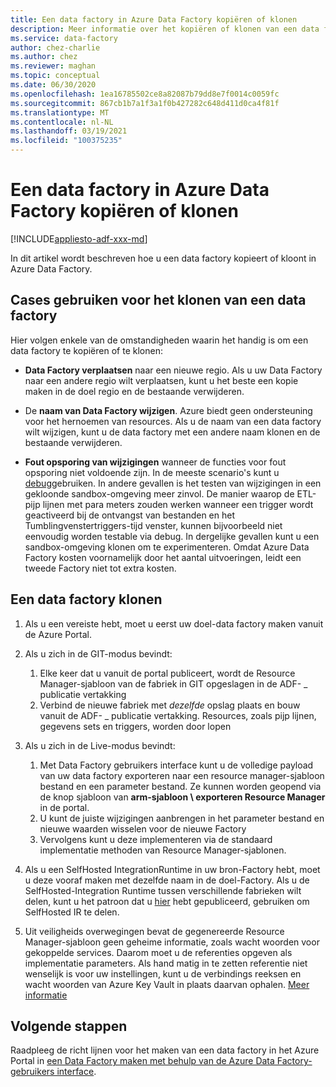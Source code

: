 ```yaml
---
title: Een data factory in Azure Data Factory kopiëren of klonen
description: Meer informatie over het kopiëren of klonen van een data factory in Azure Data Factory
ms.service: data-factory
author: chez-charlie
ms.author: chez
ms.reviewer: maghan
ms.topic: conceptual
ms.date: 06/30/2020
ms.openlocfilehash: 1ea16785502ce8a82087b79dd8e7f0014c0059fc
ms.sourcegitcommit: 867cb1b7a1f3a1f0b427282c648d411d0ca4f81f
ms.translationtype: MT
ms.contentlocale: nl-NL
ms.lasthandoff: 03/19/2021
ms.locfileid: "100375235"
---
```

# <a name="copy-or-clone-a-data-factory-in-azure-data-factory"></a>Een data factory in Azure Data Factory kopiëren of klonen

[!INCLUDE[appliesto-adf-xxx-md](includes/appliesto-adf-xxx-md.md)]

In dit artikel wordt beschreven hoe u een data factory kopieert of kloont in Azure Data Factory.

## <a name="use-cases-for-cloning-a-data-factory"></a>Cases gebruiken voor het klonen van een data factory

Hier volgen enkele van de omstandigheden waarin het handig is om een data factory te kopiëren of te klonen:

- **Data Factory verplaatsen** naar een nieuwe regio. Als u uw Data Factory naar een andere regio wilt verplaatsen, kunt u het beste een kopie maken in de doel regio en de bestaande verwijderen.

- De **naam van Data Factory wijzigen**. Azure biedt geen ondersteuning voor het hernoemen van resources. Als u de naam van een data factory wilt wijzigen, kunt u de data factory met een andere naam klonen en de bestaande verwijderen.

- **Fout opsporing van wijzigingen** wanneer de functies voor fout opsporing niet voldoende zijn. In de meeste scenario's kunt u [debug](iterative-development-debugging.md)gebruiken. In andere gevallen is het testen van wijzigingen in een gekloonde sandbox-omgeving meer zinvol. De manier waarop de ETL-pijp lijnen met para meters zouden werken wanneer een trigger wordt geactiveerd bij de ontvangst van bestanden en het Tumblingvenstertriggers-tijd venster, kunnen bijvoorbeeld niet eenvoudig worden testable via debug. In dergelijke gevallen kunt u een sandbox-omgeving klonen om te experimenteren. Omdat Azure Data Factory kosten voornamelijk door het aantal uitvoeringen, leidt een tweede Factory niet tot extra kosten.

## <a name="how-to-clone-a-data-factory"></a>Een data factory klonen

1. Als u een vereiste hebt, moet u eerst uw doel-data factory maken vanuit de Azure Portal.

1. Als u zich in de GIT-modus bevindt:
    1. Elke keer dat u vanuit de portal publiceert, wordt de Resource Manager-sjabloon van de fabriek in GIT opgeslagen in de ADF- \_ publicatie vertakking
    1. Verbind de nieuwe fabriek met _dezelfde_ opslag plaats en bouw vanuit de ADF- \_ publicatie vertakking. Resources, zoals pijp lijnen, gegevens sets en triggers, worden door lopen

1. Als u zich in de Live-modus bevindt:
    1. Met Data Factory gebruikers interface kunt u de volledige payload van uw data factory exporteren naar een resource manager-sjabloon bestand en een parameter bestand. Ze kunnen worden geopend via de knop sjabloon van **arm-sjabloon \ exporteren Resource Manager** in de portal.
    1. U kunt de juiste wijzigingen aanbrengen in het parameter bestand en nieuwe waarden wisselen voor de nieuwe Factory
    1. Vervolgens kunt u deze implementeren via de standaard implementatie methoden van Resource Manager-sjablonen.

1. Als u een SelfHosted IntegrationRuntime in uw bron-Factory hebt, moet u deze vooraf maken met dezelfde naam in de doel-Factory. Als u de SelfHosted-Integration Runtime tussen verschillende fabrieken wilt delen, kunt u het patroon dat u [hier](create-shared-self-hosted-integration-runtime-powershell.md) hebt gepubliceerd, gebruiken om SelfHosted IR te delen.

1. Uit veiligheids overwegingen bevat de gegenereerde Resource Manager-sjabloon geen geheime informatie, zoals wacht woorden voor gekoppelde services. Daarom moet u de referenties opgeven als implementatie parameters. Als hand matig in te zetten referentie niet wenselijk is voor uw instellingen, kunt u de verbindings reeksen en wacht woorden van Azure Key Vault in plaats daarvan ophalen. [Meer informatie](store-credentials-in-key-vault.md)

## <a name="next-steps"></a>Volgende stappen

Raadpleeg de richt lijnen voor het maken van een data factory in het Azure Portal in [een Data Factory maken met behulp van de Azure Data Factory-gebruikers interface](quickstart-create-data-factory-portal.md).
